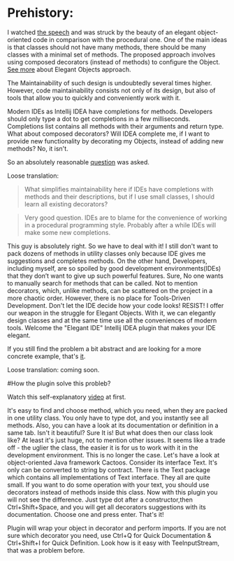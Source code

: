 # Prehistory:
I watched [the speech](https://youtu.be/75U9eefFYoU) 
and was struck by the beauty of an elegant object-
oriented code in comparison with the procedural one.
One of the main ideas is that classes should not have many methods,
there should be many classes with a minimal set of methods.
The proposed approach involves using composed decorators
(instead of methods) to configure the Object. 
[See more](https://www.elegantobjects.org/) about Elegant Objects approach.

The Maintainability of such design is undoubtedly several times higher.
However, code maintainability consists not only of its design, 
but also of tools that allow you to quickly and conveniently work with it.

Modern IDEs as Intellij IDEA have completions for methods.
Developers should only type a dot to get completions in a few milliseconds. 
Completions list contains all methods with their arguments and return type.
What about composed decorators? 
Will IDEA complete me, if I want to provide new functionality 
by decorating my Objects, instead of adding new methods?
No, it isn't.
 
So an absolutely reasonable [question](https://youtu.be/75U9eefFYoU?t=2498) was asked.

Loose translation:
 
> What simplifies maintainability here if IDEs have completions
with methods and their descriptions, 
but if I use small classes, I should learn all existing decorators?

> Very good question. IDEs are to blame
for the convenience of working in a procedural programming style. 
Probably after a while IDEs will make some new completions.

This guy is absolutely right. So we have to deal with it!
I still don't want to pack dozens of methods 
in utility classes only because IDE gives me suggestions and completes methods.
On the other hand, Developers, including myself, 
are so spoiled by good development environments(IDEs)
that they don’t want to give up such powerful features.
Sure, No one wants to manually search for methods that can be called.
Not to mention decorators, which, unlike methods,
can be scattered on the project in a more chaotic order.
However, there is no place for Tools-Driven Development.
Don't let the IDE decide how your code looks! RESIST!
I offer our weapon in the struggle for Elegant Objects.
With it, we can elegantly design classes and at the same time
use all the conveniences of modern tools.
Welcome the "Elegant IDE" Intellij IDEA plugin that makes your IDE elegant.

If you still find the problem a bit abstract and are looking for a 
more concrete example, that's [it](https://youtu.be/LPLqLaSwSsI?t=6739).

Loose translation: coming soon.

#How the plugin solve this probleb?

Watch this self-explanatory [video](https://youtu.be/ZPHrfJN6f9Q) at first.

It's easy to find and choose method, which you need,
when they are packed in one utility class.
You only have to type dot, and you instantly see all methods.
Also, you can have a look at its documentation or definition in a same tab.
Isn't it beautiful?  Sure It is! But what does then our class look like?
At least it's just huge, not to mention other issues.
It seems like a trade off - the uglier the class, the easier it is for us 
to work with it in the development environment.
This is no longer the case. Let's have a look at object-oriented Java framework Cactoos.
Consider its interface Text. It's only can be converted to string by contract.
There is the Text package which contains all implementations of Text interface.
They all are quite small. If you want to do some operation with your text,
you should use decorators instead of methods inside this class. 
Now with this plugin you will not see the difference. 
Just type dot after a constructor,then Ctrl+Shift+Space, and you will get all decorators suggestions 
with its documentation.
Choose one and press enter. That's it!

Plugin will wrap your object in decorator and perform imports.
If you are not sure which decorator you need,
use Ctrl+Q for Quick Documentation & Ctrl+Shift+I for Quick Definition.
Look how is it easy with TeeInputStream, that was a problem before.